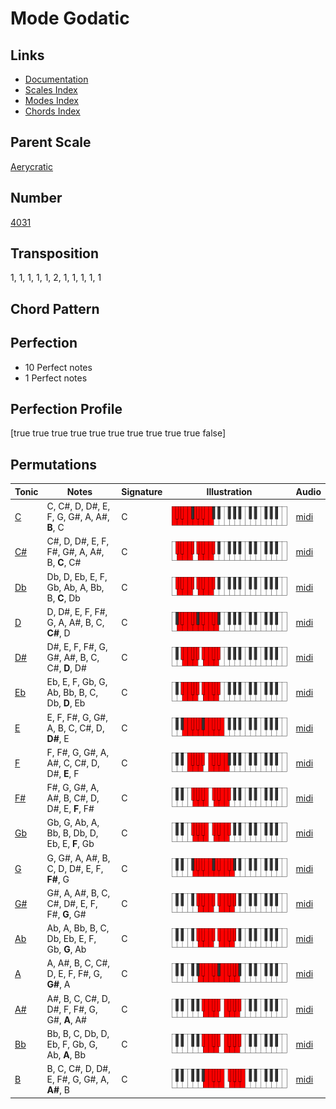 # Mode Godatic

## Links

- [Documentation](README.md)
- [Scales Index](Scales.md)
- [Modes Index](Modes.md)
- [Chords Index](Chords.md)

## Parent Scale

[Aerycratic](ScaleAerycratic.md)

## Number

[4031](https://ianring.com/musictheory/scales/4031)

## Transposition

1, 1, 1, 1, 1, 2, 1, 1, 1, 1, 1

## Chord Pattern



## Perfection

- 10 Perfect notes
- 1 Perfect notes

## Perfection Profile

[true true true true true true true true true true false]

## Permutations

| Tonic | Notes | Signature | Illustration | Audio |
|-------|-------|-----------|--------------|-------|
| [C](ModeCNaturalGodatic.md) | C, C#, D, D#, E, F, G, G#, A, A#, **B**, C | C | ![CNaturalGodatic](ModeCNaturalGodatic.png) | [midi](https://github.com/edipermadi/music/blob/main/docs/ModeCNaturalGodatic.mid?raw=true) |
| [C#](ModeCSharpGodatic.md) | C#, D, D#, E, F, F#, G#, A, A#, B, **C**, C# | C | ![CSharpGodatic](ModeCSharpGodatic.png) | [midi](https://github.com/edipermadi/music/blob/main/docs/ModeCSharpGodatic.mid?raw=true) |
| [Db](ModeDFlatGodatic.md) | Db, D, Eb, E, F, Gb, Ab, A, Bb, B, **C**, Db | C | ![DFlatGodatic](ModeDFlatGodatic.png) | [midi](https://github.com/edipermadi/music/blob/main/docs/ModeDFlatGodatic.mid?raw=true) |
| [D](ModeDNaturalGodatic.md) | D, D#, E, F, F#, G, A, A#, B, C, **C#**, D | C | ![DNaturalGodatic](ModeDNaturalGodatic.png) | [midi](https://github.com/edipermadi/music/blob/main/docs/ModeDNaturalGodatic.mid?raw=true) |
| [D#](ModeDSharpGodatic.md) | D#, E, F, F#, G, G#, A#, B, C, C#, **D**, D# | C | ![DSharpGodatic](ModeDSharpGodatic.png) | [midi](https://github.com/edipermadi/music/blob/main/docs/ModeDSharpGodatic.mid?raw=true) |
| [Eb](ModeEFlatGodatic.md) | Eb, E, F, Gb, G, Ab, Bb, B, C, Db, **D**, Eb | C | ![EFlatGodatic](ModeEFlatGodatic.png) | [midi](https://github.com/edipermadi/music/blob/main/docs/ModeEFlatGodatic.mid?raw=true) |
| [E](ModeENaturalGodatic.md) | E, F, F#, G, G#, A, B, C, C#, D, **D#**, E | C | ![ENaturalGodatic](ModeENaturalGodatic.png) | [midi](https://github.com/edipermadi/music/blob/main/docs/ModeENaturalGodatic.mid?raw=true) |
| [F](ModeFNaturalGodatic.md) | F, F#, G, G#, A, A#, C, C#, D, D#, **E**, F | C | ![FNaturalGodatic](ModeFNaturalGodatic.png) | [midi](https://github.com/edipermadi/music/blob/main/docs/ModeFNaturalGodatic.mid?raw=true) |
| [F#](ModeFSharpGodatic.md) | F#, G, G#, A, A#, B, C#, D, D#, E, **F**, F# | C | ![FSharpGodatic](ModeFSharpGodatic.png) | [midi](https://github.com/edipermadi/music/blob/main/docs/ModeFSharpGodatic.mid?raw=true) |
| [Gb](ModeGFlatGodatic.md) | Gb, G, Ab, A, Bb, B, Db, D, Eb, E, **F**, Gb | C | ![GFlatGodatic](ModeGFlatGodatic.png) | [midi](https://github.com/edipermadi/music/blob/main/docs/ModeGFlatGodatic.mid?raw=true) |
| [G](ModeGNaturalGodatic.md) | G, G#, A, A#, B, C, D, D#, E, F, **F#**, G | C | ![GNaturalGodatic](ModeGNaturalGodatic.png) | [midi](https://github.com/edipermadi/music/blob/main/docs/ModeGNaturalGodatic.mid?raw=true) |
| [G#](ModeGSharpGodatic.md) | G#, A, A#, B, C, C#, D#, E, F, F#, **G**, G# | C | ![GSharpGodatic](ModeGSharpGodatic.png) | [midi](https://github.com/edipermadi/music/blob/main/docs/ModeGSharpGodatic.mid?raw=true) |
| [Ab](ModeAFlatGodatic.md) | Ab, A, Bb, B, C, Db, Eb, E, F, Gb, **G**, Ab | C | ![AFlatGodatic](ModeAFlatGodatic.png) | [midi](https://github.com/edipermadi/music/blob/main/docs/ModeAFlatGodatic.mid?raw=true) |
| [A](ModeANaturalGodatic.md) | A, A#, B, C, C#, D, E, F, F#, G, **G#**, A | C | ![ANaturalGodatic](ModeANaturalGodatic.png) | [midi](https://github.com/edipermadi/music/blob/main/docs/ModeANaturalGodatic.mid?raw=true) |
| [A#](ModeASharpGodatic.md) | A#, B, C, C#, D, D#, F, F#, G, G#, **A**, A# | C | ![ASharpGodatic](ModeASharpGodatic.png) | [midi](https://github.com/edipermadi/music/blob/main/docs/ModeASharpGodatic.mid?raw=true) |
| [Bb](ModeBFlatGodatic.md) | Bb, B, C, Db, D, Eb, F, Gb, G, Ab, **A**, Bb | C | ![BFlatGodatic](ModeBFlatGodatic.png) | [midi](https://github.com/edipermadi/music/blob/main/docs/ModeBFlatGodatic.mid?raw=true) |
| [B](ModeBNaturalGodatic.md) | B, C, C#, D, D#, E, F#, G, G#, A, **A#**, B | C | ![BNaturalGodatic](ModeBNaturalGodatic.png) | [midi](https://github.com/edipermadi/music/blob/main/docs/ModeBNaturalGodatic.mid?raw=true) |
